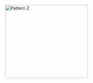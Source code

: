 <p align="left">
  <img  width="270" height="240" src="https://encrypted-tbn3.gstatic.com/images?q=tbn:ANd9GcRqrRUWMrAaOt-jW1KLrrlKwhz6W9AZbxHVfTfijVTp6MLs8hgl" alt="Pattern 2">
</p>
